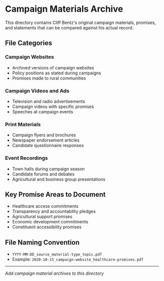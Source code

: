 # Campaign Materials Archive

This directory contains Cliff Bentz's original campaign materials, promises, and statements that can be compared against his actual record.

## File Categories

### Campaign Websites
- Archived versions of campaign websites
- Policy positions as stated during campaigns
- Promises made to rural communities

### Campaign Videos and Ads
- Television and radio advertisements
- Campaign videos with specific promises
- Speeches at campaign events

### Print Materials
- Campaign flyers and brochures
- Newspaper endorsement articles
- Candidate questionnaire responses

### Event Recordings
- Town halls during campaign season
- Candidate forums and debates
- Agricultural and business group presentations

## Key Promise Areas to Document
- Healthcare access commitments
- Transparency and accountability pledges
- Agricultural support promises
- Economic development commitments
- Constituent accessibility promises

## File Naming Convention
- `YYYY-MM-DD_source_material-type_topic.pdf`
- Example: `2020-10-15_campaign-website_healthcare-promises.pdf`

---
*Add campaign material archives to this directory*
